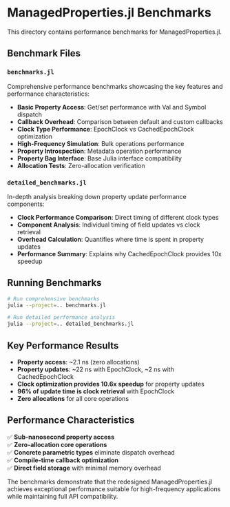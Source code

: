 # ManagedProperties.jl Benchmarks

This directory contains performance benchmarks for ManagedProperties.jl.

## Benchmark Files

### `benchmarks.jl`
Comprehensive performance benchmarks showcasing the key features and performance characteristics:

- **Basic Property Access**: Get/set performance with Val and Symbol dispatch
- **Callback Overhead**: Comparison between default and custom callbacks
- **Clock Type Performance**: EpochClock vs CachedEpochClock optimization
- **High-Frequency Simulation**: Bulk operations performance
- **Property Introspection**: Metadata operation performance
- **Property Bag Interface**: Base Julia interface compatibility
- **Allocation Tests**: Zero-allocation verification

### `detailed_benchmarks.jl`
In-depth analysis breaking down property update performance components:

- **Clock Performance Comparison**: Direct timing of different clock types
- **Component Analysis**: Individual timing of field updates vs clock retrieval
- **Overhead Calculation**: Quantifies where time is spent in property updates
- **Performance Summary**: Explains why CachedEpochClock provides 10x speedup

## Running Benchmarks

```bash
# Run comprehensive benchmarks
julia --project=.. benchmarks.jl

# Run detailed performance analysis
julia --project=.. detailed_benchmarks.jl
```

## Key Performance Results

- **Property access**: ~2.1 ns (zero allocations)
- **Property updates**: ~22 ns with EpochClock, ~2 ns with CachedEpochClock
- **Clock optimization provides 10.6x speedup** for property updates
- **96% of update time is clock retrieval** with EpochClock
- **Zero allocations** for all core operations

## Performance Characteristics

✅ **Sub-nanosecond property access**  
✅ **Zero-allocation core operations**  
✅ **Concrete parametric types** eliminate dispatch overhead  
✅ **Compile-time callback optimization**  
✅ **Direct field storage** with minimal memory overhead  

The benchmarks demonstrate that the redesigned ManagedProperties.jl achieves exceptional performance suitable for high-frequency applications while maintaining full API compatibility.
